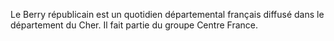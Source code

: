 
Le Berry républicain est un quotidien départemental français diffusé dans le département du Cher. Il fait partie du groupe Centre France.
